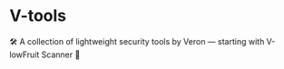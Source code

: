 # V-tools
🛠️ A collection of lightweight security tools by Veron — starting with V-lowFruit Scanner 🍏
